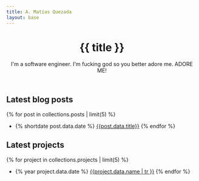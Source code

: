 ```yaml
---
title: A. Matías Quezada
layout: base
---
```


<header>

# {{ title }}

I'm a software engineer. I'm fucking god so you better adore me. ADORE ME!
</header>

## Latest blog posts

{% for post in collections.posts | limit(5) %}
- {% shortdate post.data.date %} [{{post.data.title}}]({{post.url}})
{% endfor %}

## Latest projects

{% for project in collections.projects | limit(5) %}
- {% year project.data.date %} [{{project.data.name | tr }}]({{project.url}})
{% endfor %}
